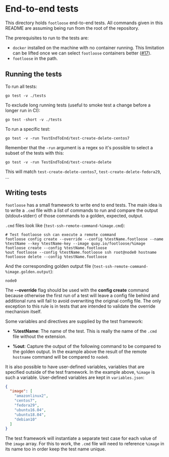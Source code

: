 # End-to-end tests

This directory holds `footloose` end-to-end tests. All commands given in this
README are assuming being run from the root of the repository.

The prerequisites to run to the tests are:

- `docker` installed on the machine with no container running. This
limitation can be lifted once we can select `footloose` containers better
([#17][issue-17]).
- `footloose` in the path.

[issue-17]: https://github.com/nholuongut/footloose/issues/17

## Running the tests

To run all tests:

```console
go test -v ./tests
```

To exclude long running tests (useful to smoke test a change before a longer
run in CI):

```console
go test -short -v ./tests
```

To run a specific test:

```console
go test -v -run TestEndToEnd/test-create-delete-centos7
```

Remember that the `-run` argument is a regex so it's possible to select a
subset of the tests with this:

```console
go test -v -run TestEndToEnd/test-create-delete
```

This will match `test-create-delete-centos7`, `test-create-delete-fedora29`,
...

## Writing tests

`footloose` has a small framework to write end to end tests. The main idea is
to write a `.cmd` file with a list of commands to run and compare the output
(stdout+stderr) of those commands to a golden, expected, output.

`.cmd` files look like (`test-ssh-remote-command-%image.cmd`):

```shell
# Test footloose ssh can execute a remote command
footloose config create --override --config %testName.footloose --name %testName --key %testName-key --image quay.io/footloose/%image
footloose create --config %testName.footloose
%out footloose --config %testName.footloose ssh root@node0 hostname
footloose delete --config %testName.footloose
```

And the corresponding golden output file (`test-ssh-remote-command-%image.golden.output`):

```shell
node0
```

The **--override** flag should be used with the **config create** command because otherwise 
the first run of a test will leave a config file behind and additional runs will fail
to avoid overwriting the original config file. The only exception to this rule is in tests
that are intended to validate the override mechanism itself.

Some variables and directives are supplied by the test framework:

- **%testName**: The name of the test. This is really the name of the `.cmd`
file without the extension.

- **%out**: Capture the output of the following command to be compared to the
golden output. In the example above the result of the remote `hostname`
command will be compared to `node0`.

It is also possible to have user-defined variables, variables that are
specified outside of the test framework. In the example above, `%image` is
such a variable. User-defined variables are kept in `variables.json`:


```json
{
  "image": [
    "amazonlinux2",
    "centos7",
    "fedora29",
    "ubuntu16.04",
    "ubuntu18.04",
    "debian10"
  ]
}
```

The test framework will instantiate a separate test case for each value of
the `image` array. For this to work, the `.cmd` file will need to reference
`%image` in its name too in order keep the test name unique.

